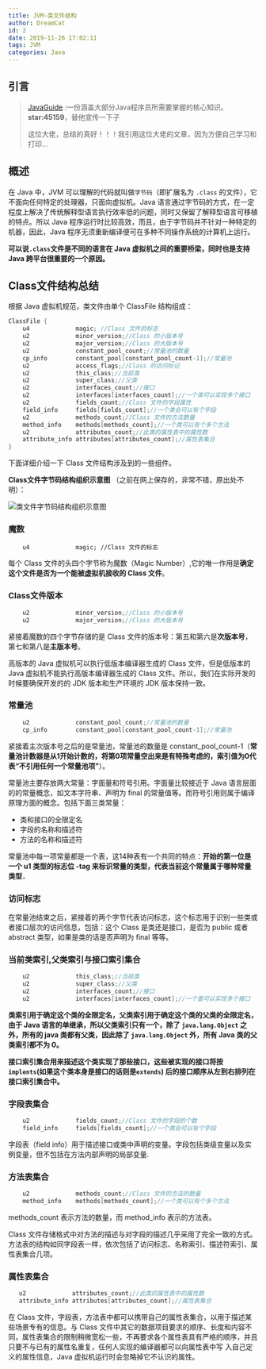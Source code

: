 ```yaml
---
title: JVM-类文件结构
author: DreamCat
id: 2
date: 2019-11-26 17:02:11
tags: JVM
categories: Java
---
```

## 引言

> [JavaGuide](https://github.com/Snailclimb/JavaGuide) :一份涵盖大部分Java程序员所需要掌握的核心知识。**star:45159**，替他宣传一下子
>
> 这位大佬，总结的真好！！！我引用这位大佬的文章，因为方便自己学习和打印...

<!-- more -->

## 概述

在 Java 中，JVM 可以理解的代码就叫做`字节码`（即扩展名为 `.class` 的文件），它不面向任何特定的处理器，只面向虚拟机。Java 语言通过字节码的方式，在一定程度上解决了传统解释型语言执行效率低的问题，同时又保留了解释型语言可移植的特点。所以 Java 程序运行时比较高效，而且，由于字节码并不针对一种特定的机器，因此，Java 程序无须重新编译便可在多种不同操作系统的计算机上运行。

**可以说`.class`文件是不同的语言在 Java 虚拟机之间的重要桥梁，同时也是支持 Java 跨平台很重要的一个原因。**

## Class文件结构总结

根据 Java 虚拟机规范，类文件由单个 ClassFile 结构组成：

```java
ClassFile {
    u4             magic; //Class 文件的标志
    u2             minor_version;//Class 的小版本号
    u2             major_version;//Class 的大版本号
    u2             constant_pool_count;//常量池的数量
    cp_info        constant_pool[constant_pool_count-1];//常量池
    u2             access_flags;//Class 的访问标记
    u2             this_class;//当前类
    u2             super_class;//父类
    u2             interfaces_count;//接口
    u2             interfaces[interfaces_count];//一个类可以实现多个接口
    u2             fields_count;//Class 文件的字段属性
    field_info     fields[fields_count];//一个类会可以有个字段
    u2             methods_count;//Class 文件的方法数量
    method_info    methods[methods_count];//一个类可以有个多个方法
    u2             attributes_count;//此类的属性表中的属性数
    attribute_info attributes[attributes_count];//属性表集合
}
```

下面详细介绍一下 Class 文件结构涉及到的一些组件。

**Class文件字节码结构组织示意图** （之前在网上保存的，非常不错，原出处不明）：

![类文件字节码结构组织示意图](https://my-blog-to-use.oss-cn-beijing.aliyuncs.com/2019-6/类文件字节码结构组织示意图.png)

### 魔数

`    u4             magic; //Class 文件的标志`

每个 Class 文件的头四个字节称为魔数（Magic Number）,它的唯一作用是**确定这个文件是否为一个能被虚拟机接收的 Class 文件**。 

### Class文件版本

```java
    u2             minor_version;//Class 的小版本号
    u2             major_version;//Class 的大版本号
```

紧接着魔数的四个字节存储的是 Class 文件的版本号：第五和第六是**次版本号**，第七和第八是**主版本号**。

高版本的 Java 虚拟机可以执行低版本编译器生成的 Class 文件，但是低版本的 Java 虚拟机不能执行高版本编译器生成的 Class 文件。所以，我们在实际开发的时候要确保开发的的 JDK 版本和生产环境的 JDK 版本保持一致。

### 常量池

```java
    u2             constant_pool_count;//常量池的数量
    cp_info        constant_pool[constant_pool_count-1];//常量池
```

紧接着主次版本号之后的是常量池，常量池的数量是 constant_pool_count-1（**常量池计数器是从1开始计数的，将第0项常量空出来是有特殊考虑的，索引值为0代表“不引用任何一个常量池项”**）。

常量池主要存放两大常量：字面量和符号引用。字面量比较接近于 Java 语言层面的的常量概念，如文本字符串、声明为 final 的常量值等。而符号引用则属于编译原理方面的概念。包括下面三类常量： 

- 类和接口的全限定名 
- 字段的名称和描述符 
- 方法的名称和描述符

常量池中每一项常量都是一个表，这14种表有一个共同的特点：**开始的第一位是一个 u1 类型的标志位 -tag 来标识常量的类型，代表当前这个常量属于哪种常量类型．**

### 访问标志

在常量池结束之后，紧接着的两个字节代表访问标志，这个标志用于识别一些类或者接口层次的访问信息，包括：这个 Class 是类还是接口，是否为 public 或者 abstract 类型，如果是类的话是否声明为 final 等等。

### 当前类索引,父类索引与接口索引集合

```java
    u2             this_class;//当前类
    u2             super_class;//父类
    u2             interfaces_count;//接口
    u2             interfaces[interfaces_count];//一个雷可以实现多个接口
```

**类索引用于确定这个类的全限定名，父类索引用于确定这个类的父类的全限定名，由于 Java 语言的单继承，所以父类索引只有一个，除了 `java.lang.Object` 之外，所有的 java 类都有父类，因此除了 `java.lang.Object` 外，所有 Java 类的父类索引都不为 0。**

**接口索引集合用来描述这个类实现了那些接口，这些被实现的接口将按`implents`(如果这个类本身是接口的话则是`extends`) 后的接口顺序从左到右排列在接口索引集合中。**

### 字段表集合

```java
    u2             fields_count;//Class 文件的字段的个数
    field_info     fields[fields_count];//一个类会可以有个字段
```

字段表（field info）用于描述接口或类中声明的变量。字段包括类级变量以及实例变量，但不包括在方法内部声明的局部变量.

### 方法表集合

```java
    u2             methods_count;//Class 文件的方法的数量
    method_info    methods[methods_count];//一个类可以有个多个方法
```

methods_count 表示方法的数量，而 method_info 表示的方法表。

Class 文件存储格式中对方法的描述与对字段的描述几乎采用了完全一致的方式。方法表的结构如同字段表一样，依次包括了访问标志、名称索引、描述符索引、属性表集合几项。 

### 属性表集合

```java
   u2             attributes_count;//此类的属性表中的属性数
   attribute_info attributes[attributes_count];//属性表集合
```

在 Class 文件，字段表，方法表中都可以携带自己的属性表集合，以用于描述某些场景专有的信息。与 Class 文件中其它的数据项目要求的顺序、长度和内容不同，属性表集合的限制稍微宽松一些，不再要求各个属性表具有严格的顺序，并且只要不与已有的属性名重复，任何人实现的编译器都可以向属性表中写 入自己定义的属性信息，Java 虚拟机运行时会忽略掉它不认识的属性。